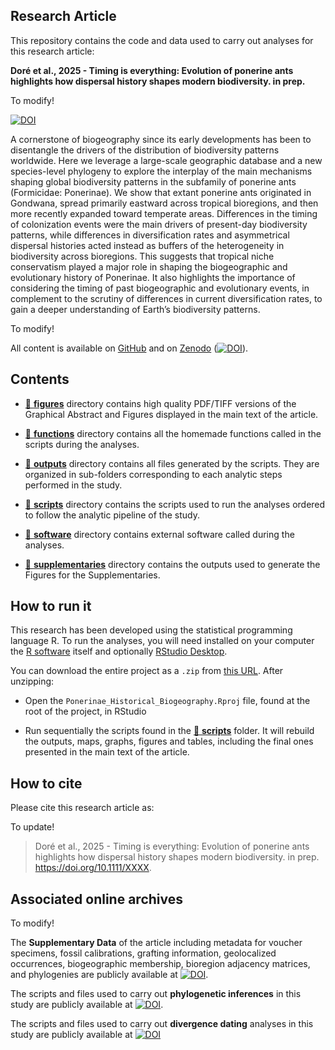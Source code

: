 
<!-- README.md is generated from README.Rmd. Please edit that file -->

## Research Article

This repository contains the code and data used to carry out analyses
for this research article:

**Doré et al., 2025 - Timing is everything: Evolution of ponerine ants
highlights how dispersal history shapes modern biodiversity. in prep.**

To modify!

[![DOI](https://zenodo.org/badge/DOI/10.1111/ele.14198.svg)](https://doi.org/10.1111/ele.14198)

A cornerstone of biogeography since its early developments has been to
disentangle the drivers of the distribution of biodiversity patterns
worldwide. Here we leverage a large-scale geographic database and a new
species-level phylogeny to explore the interplay of the main mechanisms
shaping global biodiversity patterns in the subfamily of ponerine ants
(Formicidae: Ponerinae). We show that extant ponerine ants originated in
Gondwana, spread primarily eastward across tropical bioregions, and then
more recently expanded toward temperate areas. Differences in the timing
of colonization events were the main drivers of present-day biodiversity
patterns, while differences in diversification rates and asymmetrical
dispersal histories acted instead as buffers of the heterogeneity in
biodiversity across bioregions. This suggests that tropical niche
conservatism played a major role in shaping the biogeographic and
evolutionary history of Ponerinae. It also highlights the importance of
considering the timing of past biogeographic and evolutionary events, in
complement to the scrutiny of differences in current diversification
rates, to gain a deeper understanding of Earth’s biodiversity patterns.

To modify!

All content is available on
[GitHub](https://github.com/MaelDore/Ponerinae_Historical_Biogeography)
and on [Zenodo](https://doi.org/10.5281/zenodo.6277769)
([![DOI](https://zenodo.org/badge/DOI/10.5281/zenodo.6277769.svg)](https://doi.org/10.5281/zenodo.6277769)).

## Contents

- [:file_folder: **figures**](figures/) directory contains high quality
  PDF/TIFF versions of the Graphical Abstract and Figures displayed in
  the main text of the article.

- [:file_folder: **functions**](functions/) directory contains all the
  homemade functions called in the scripts during the analyses.

- [:file_folder: **outputs**](outputs/) directory contains all files
  generated by the scripts. They are organized in sub-folders
  corresponding to each analytic steps performed in the study.

- [:file_folder: **scripts**](scripts/) directory contains the scripts
  used to run the analyses ordered to follow the analytic pipeline of
  the study.

- [:file_folder: **software**](software/) directory contains external
  software called during the analyses.

- [:file_folder: **supplementaries**](supplementaries/) directory
  contains the outputs used to generate the Figures for the
  Supplementaries.

## How to run it

This research has been developed using the statistical programming
language R. To run the analyses, you will need installed on your
computer the [R software](https://cloud.r-project.org/) itself and
optionally [RStudio
Desktop](https://rstudio.com/products/rstudio/download/).

You can download the entire project as a `.zip` from [this
URL](/archive/master.zip). After unzipping:

- Open the `Ponerinae_Historical_Biogeography.Rproj` file, found at the
  root of the project, in RStudio

- Run sequentially the scripts found in the [:file_folder:
  **scripts**](scripts/) folder. It will rebuild the outputs, maps,
  graphs, figures and tables, including the final ones presented in the
  main text of the article.

## How to cite

Please cite this research article as:

To update!

> Doré et al., 2025 - Timing is everything: Evolution of ponerine ants
> highlights how dispersal history shapes modern biodiversity. in prep.
> <https://doi.org/10.1111/XXXX>.

## Associated online archives

To modify!

The **Supplementary Data** of the article including metadata for voucher
specimens, fossil calibrations, grafting information, geolocalized
occurrences, biogeographic membership, bioregion adjacency matrices, and
phylogenies are publicly available at
[![DOI](https://zenodo.org/badge/DOI/10.5281/zenodo.6277769.svg)](https://doi.org/10.5281/zenodo.XXXX).

The scripts and files used to carry out **phylogenetic inferences** in
this study are publicly available at
[![DOI](https://zenodo.org/badge/DOI/10.5281/zenodo.6277769.svg)](https://doi.org/10.5281/zenodo.XXXX).

The scripts and files used to carry out **divergence dating** analyses
in this study are publicly available at
[![DOI](https://zenodo.org/badge/DOI/10.5281/zenodo.6277769.svg)](https://doi.org/10.5281/zenodo.XXXX)
